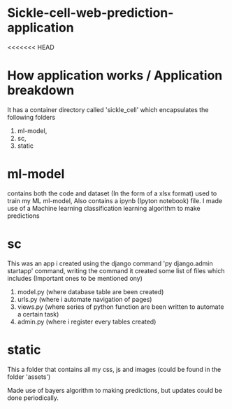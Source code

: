# Sickle-cell-web-prediction-application
<<<<<<< HEAD
# How application works / Application breakdown
It has a container directory called 'sickle_cell' which encapsulates the following folders
1. ml-model,
2. sc,
3. static

# ml-model
contains both the code and dataset (In the form of a xlsx format) used to train my ML ml-model, 
Also contains a ipynb (Ipyton notebook) file.
I made use of a Machine learning classification learning algorithm to make predictions 

# sc 
This was an app i created using the django command 'py django.admin startapp' command, writing the command it created some 
list of files which includes (Important ones to be mentioned ony)
1. model.py (where database table are been created)
2. urls.py (where i automate navigation of pages)
3. views.py (where series of python function are been written to automate a certain task)
4. admin.py (where i register every tables created)


# static 

This a folder that contains all my css, js and images (could be found in the folder 'assets')

Made use of bayers algorithm to making predictions, but updates could be done periodically. 


